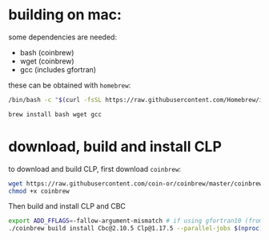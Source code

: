 # building on mac:
some dependencies are needed:

* bash (coinbrew)
* wget (coinbrew)
* gcc (includes gfortran)

these can be obtained with `homebrew`:

```bash
/bin/bash -c "$(curl -fsSL https://raw.githubusercontent.com/Homebrew/install/master/install.sh)"
```

```bash
brew install bash wget gcc
```

# download, build and install CLP

to download and build CLP, first download `coinbrew`:

```bash
wget https://raw.githubusercontent.com/coin-or/coinbrew/master/coinbrew
chmod +x coinbrew
```

Then build and install CLP and CBC

```bash
export ADD_FFLAGS=-fallow-argument-mismatch # if using gfortran10 (from gcc10)
./coinbrew build install Cbc@2.10.5 Clp@1.17.5 --parallel-jobs $(nproc) --tests none --prefix $os$arch/dist
```
